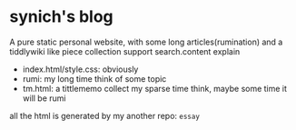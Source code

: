 # synich's blog

A pure static personal website, with some long articles(rumination) and a tiddlywiki like piece collection support search.content explain

* index.html/style.css: obviously
* rumi: my long time think of some topic
* tm.html: a tittlememo collect my sparse time think, maybe some time it will be rumi

all the html is generated by my another repo: `essay`

